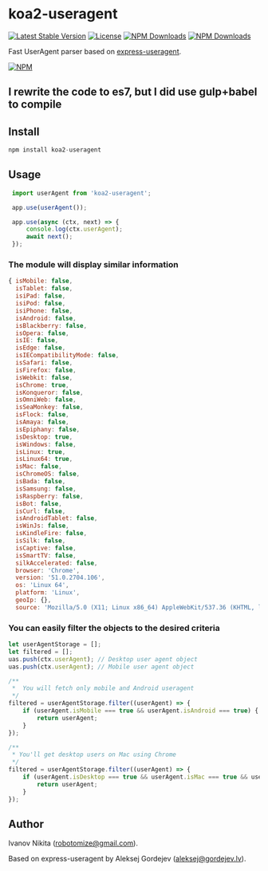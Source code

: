 koa2-useragent
=====
[![Latest Stable Version](https://img.shields.io/npm/v/koa2-useragent.svg?style=flat-square)](https://www.npmjs.com/package/koa2-useragent)
[![License](https://img.shields.io/npm/l/koa2-useragent.svg?style=flat-square)](https://www.npmjs.com/package/koa2-useragent)
[![NPM Downloads](https://img.shields.io/npm/dt/koa2-useragent.svg?style=flat-square)](https://www.npmjs.com/package/koa2-useragent)
[![NPM Downloads](https://img.shields.io/npm/dm/koa2-useragent.svg?style=flat-square)](https://www.npmjs.com/package/koa2-useragent)

Fast UserAgent parser based on [express-useragent](https://github.com/biggora/express-useragent).

[![NPM](https://nodei.co/npm/koa2-useragent.png?downloads=true&downloadRank=true&stars=true)](https://nodei.co/npm/koa2-useragent/)  

## I rewrite the code to es7, but I did use gulp+babel to compile

## Install 

```js
npm install koa2-useragent
```

## Usage 
```js
 import userAgent from 'koa2-useragent';

 app.use(userAgent());

 app.use(async (ctx, next) => {
     console.log(ctx.userAgent);
     await next();
 });
```

### The module will display similar information

```js
{ isMobile: false,
  isTablet: false,
  isiPad: false,
  isiPod: false,
  isiPhone: false,
  isAndroid: false,
  isBlackberry: false,
  isOpera: false,
  isIE: false,
  isEdge: false,
  isIECompatibilityMode: false,
  isSafari: false,
  isFirefox: false,
  isWebkit: false,
  isChrome: true,
  isKonqueror: false,
  isOmniWeb: false,
  isSeaMonkey: false,
  isFlock: false,
  isAmaya: false,
  isEpiphany: false,
  isDesktop: true,
  isWindows: false,
  isLinux: true,
  isLinux64: true,
  isMac: false,
  isChromeOS: false,
  isBada: false,
  isSamsung: false,
  isRaspberry: false,
  isBot: false,
  isCurl: false,
  isAndroidTablet: false,
  isWinJs: false,
  isKindleFire: false,
  isSilk: false,
  isCaptive: false,
  isSmartTV: false,
  silkAccelerated: false,
  browser: 'Chrome',
  version: '51.0.2704.106',
  os: 'Linux 64',
  platform: 'Linux',
  geoIp: {},
  source: 'Mozilla/5.0 (X11; Linux x86_64) AppleWebKit/537.36 (KHTML, like Gecko) Chrome/51.0.2704.106 Safari/537.36' }
```

### You can easily filter the objects to the desired criteria

```js
let userAgentStorage = [];
let filtered = [];
uas.push(ctx.userAgent); // Desktop user agent object
uas.push(ctx.userAgent); // Mobile user agent object

/**
 *  You will fetch only mobile and Android useragent
 */
filtered = userAgentStorage.filter((userAgent) => {
    if (userAgent.isMobile === true && userAgent.isAndroid === true) {
        return userAgent;
    }
});

/**
 * You'll get desktop users on Mac using Chrome
 */
filtered = userAgentStorage.filter((userAgent) => {
    if (userAgent.isDesktop === true && userAgent.isMac === true && userAgent.isChrome) {
        return userAgent;
    }
});
```

## Author

Ivanov Nikita  (robotomize@gmail.com).

Based on express-useragent by Aleksej Gordejev (aleksej@gordejev.lv).
